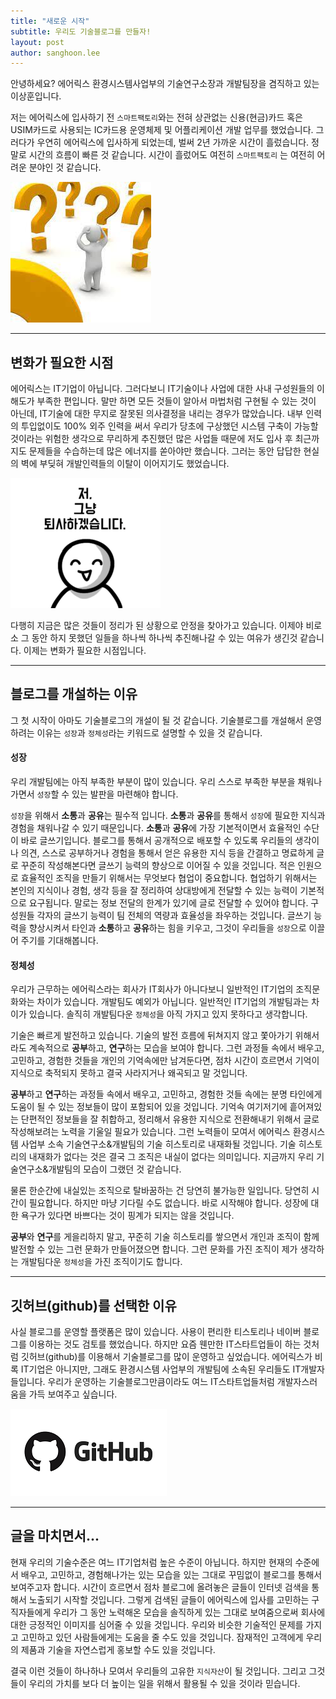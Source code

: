 ```yaml
---
title: "새로운 시작"
subtitle: 우리도 기술블로그를 만들자!
layout: post
author: sanghoon.lee
---
```


안녕하세요? 에어릭스 환경시스템사업부의 기술연구소장과 개발팀장을 겸직하고 있는 이상훈입니다. 

저는 에어릭스에 입사하기 전 `스마트팩토리`와는 전혀 상관없는 신용(현금)카드 혹은 USIM카드로 사용되는 IC카드용 운영체제 및 어플리케이션 개발 업무를 했었습니다. 그러다가 우연히 에어릭스에 입사하게 되었는데, 벌써 2년 가까운 시간이 흘렀습니다. 정말로 시간의 흐름이 빠른 것 같습니다. 
시간이 흘렀어도 여전히 `스마트팩토리` 는 여전히 어려운 분야인 것 같습니다. 

![Image Alt 어려움](/img/posts/starting_00.png)

---

## 변화가 필요한 시점 ##

에어릭스는 IT기업이 아닙니다. 그러다보니 IT기술이나 사업에 대한 사내 구성원들의 이해도가 부족한 편입니다. 말만 하면 모든 것들이 알아서 마법처럼 구현될 수 있는 것이 아닌데, IT기술에 대한 무지로 잘못된 의사결정을 내리는 경우가 많았습니다. 내부 인력의 투입없이도 
100% 외주 인력을 써서 우리가 당초에 구상했던 시스템 구축이 가능할 것이라는 위험한 생각으로 무리하게 추진했던 많은 사업들 때문에 저도
입사 후 최근까지도 문제들을 수습하는데 많은 에너지를 쏟아야만 했습니다. 그러는 동안 답답한 현실의 벽에 부딪혀 개발인력들의 이탈이 이어지기도 했었습니다.   

![Image Alt 인력이탈](/img/posts/starting_01.png)

다행히 지금은 많은 것들이 정리가 된 상황으로 안정을 찾아가고 있습니다. 이제야 비로소 그 동안 하지 못했던 일들을 하나씩 하나씩 추진해나갈 수 있는
여유가 생긴것 같습니다. 이제는 변화가 필요한 시점입니다.

---

## 블로그를 개설하는 이유 ##

그 첫 시작이 아마도 기술블로그의 개설이 될 것 같습니다. 기술블로그를 개설해서 운영하려는 이유는 `성장`과 `정체성`라는 키워드로
설명할 수 있을 것 같습니다.

#### 성장 ####

우리 개발팀에는 아직 부족한 부분이 많이 있습니다. 우리 스스로 부족한 부분을 채워나가면서 `성장`할 수 있는 발판을 마련해야 합니다.

 `성장`을 위해서 **소통**과 **공유**는 필수적 입니다. **소통**과 **공유**를 통해서 `성장`에 필요한 지식과 경험을 채워나갈 수
있기 때문입니다. **소통**과 **공유**에 가장 기본적이면서 효율적인 수단이 바로 글쓰기입니다. 블로그를 통해서 공개적으로 배포할
수 있도록 우리들의 생각이나 의견, 스스로 공부하거나 경험을 통해서 얻은 유용한 지식 등을 간결하고 명료하게 글로 꾸준히 작성해본다면 
글쓰기 능력의 향상으로 이어질 수 있을 것입니다. 적은 인원으로 효율적인 조직을 만들기 위해서는 무엇보다 협업이 중요합니다. 
협업하기 위해서는 본인의 지식이나 경험, 생각 등을 잘 정리하여 상대방에게 전달할 수 있는 능력이 기본적으로 요구됩니다. 
말로는 정보 전달의 한계가 있기에 글로 전달할 수 있어야 합니다. 구성원들 각자의 글쓰기 능력이 팀 전체의 역량과 효율성을 좌우하는 것입니다. 
글쓰기 능력을 향상시켜서 타인과 **소통**하고 **공유**하는 힘을 키우고, 그것이 우리들을 `성장`으로 이끌어 주기를 기대해봅니다.

#### 정체성 ####

우리가 근무하는 에어릭스라는 회사가 IT회사가 아니다보니 일반적인 IT기업의 조직문화와는 차이가 있습니다. 개발팀도 예외가 아닙니다.
일반적인 IT기업의 개발팀과는 차이가 있습니다. 솔직히 개발팀다운 `정체성`을 아직 가지고 있지 못하다고 생각합니다.

기술은 빠르게 발전하고 있습니다. 기술의 발전 흐름에 뒤쳐지지 않고 쫓아가기 위해서라도 계속적으로 **공부**하고, **연구**하는 모습을 보여야 합니다. 
그런 과정들 속에서 배우고, 고민하고, 경험한 것들을 개인의 기억속에만 남겨둔다면, 점차 시간이 흐르면서 기억이 지식으로 축적되지 못하고 결국
사라지거나 왜곡되고 말 것입니다.

**공부**하고 **연구**하는 과정들 속에서 배우고, 고민하고, 경험한 것들 속에는 분명 타인에게 도움이 될 수 있는 정보들이 많이 포함되어
있을 것입니다. 기억속 여기저기에 흩어져있는 단편적인 정보들을 잘 취합하고, 정리해서 유용한 지식으로 전환해내기 위해서 글로 작성해보려는
노력을 기울일 필요가 있습니다. 그런 노력들이 모여서 에어릭스 환경시스템 사업부 소속 기술연구소&개발팀의 기술 히스토리로 내재화될 것입니다.
기술 히스토리의 내재화가 없다는 것은 결국 그 조직은 내실이 없다는 의미입니다. 지금까지 우리 기술연구소&개발팀의 모습이 그랬던 것 같습니다.

물론 한순간에 내실있는 조직으로 탈바꿈하는 건 당연히 불가능한 일입니다. 당연히 시간이 필요합니다. 하지만 마냥 기다릴 수도 없습니다.
바로 시작해야 합니다. 성장에 대한 욕구가 있다면 바쁘다는 것이 핑계가 되지는 않을 것입니다. 

**공부**와 **연구**를 게을리하지 말고, 꾸준히 기술 히스토리를 쌓으면서 개인과 조직이 함께 발전할 수 있는 그런 문화가 만들어졌으면 합니다. 
그런 문화를 가진 조직이 제가 생각하는 개발팀다운 `정체성`을 가진 조직이기도 합니다.

---

## 깃허브(github)를 선택한 이유 ##

사실 블로그를 운영할 플랫폼은 많이 있습니다. 사용이 편리한 티스토리나 네이버 블로그를 이용하는 것도 검토를 했었습니다. 하지만 요즘 웬만한 
IT스타트업들이 하는 것처럼 깃허브(github)를 이용해서 기술블로그를 많이 운영하고 싶었습니다. 에어릭스가 비록 IT기업은 아니지만, 그래도 
환경시스템 사업부의 개발팀에 소속된 우리들도 IT개발자들입니다. 우리가 운영하는 기술블로그만큼이라도 여느 IT스타트업들처럼 개발자스러움을 가득
보여주고 싶습니다.

![Image Alt github](/img/posts/starting_02.png)

---

## 글을 마치면서... ##

현재 우리의 기술수준은 여느 IT기업처럼 높은 수준이 아닙니다. 하지만 현재의 수준에서 배우고, 고민하고, 경험해나가는 있는 모습을 있는 
그대로 꾸밈없이 블로그를 통해서 보여주고자 합니다. 시간이 흐르면서 점차 블로그에 올려놓은 글들이 인터넷 검색을 통해서 노출되기 시작할
것입니다. 그렇게 검색된 글들이 에어릭스에 입사를 고민하는 구직자들에게 우리가 그 동안 노력해온 모습을 솔직하게 있는 그대로 보여줌으로써 
회사에 대한 긍정적인 이미지를 심어줄 수 있을 것입니다. 우리와 비슷한 기술적인 문제를 가지고 고민하고 있던 사람들에게는 도움을 줄 수도 
있을 것입니다. 잠재적인 고객에게 우리의 제품과 기술을 자연스럽게 홍보할 수도 있을 것입니다.

결국 이런 것들이 하나하나 모여서 우리들의 고유한 `지식자산`이 될 것입니다. 그리고 그것들이 우리의 가치를 보다 더 높이는 일을 위해서
활용될 수 있을 것이라 믿습니다.
